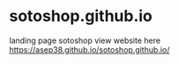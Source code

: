 # sotoshop.github.io
landing page sotoshop
view website here
https://asep38.github.io/sotoshop.github.io/
